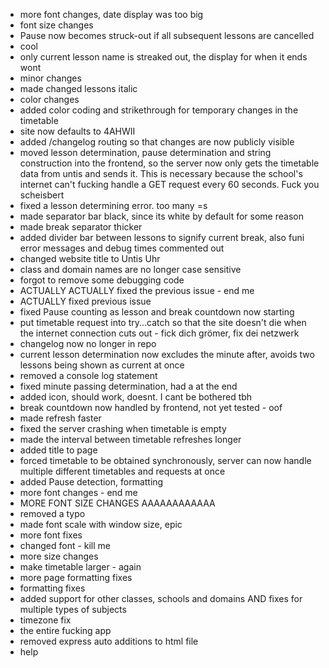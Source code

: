- more font changes, date display was too big
- font size changes
- Pause now becomes struck-out if all subsequent lessons are cancelled
- cool
- only current lesson name is streaked out, the display for when it ends wont
- minor changes
- made changed lessons italic
- color changes
- added color coding and strikethrough for temporary changes in the timetable
- site now defaults to 4AHWII
- added /changelog routing so that changes are now publicly visible
- moved lesson determination, pause determination and string construction into the frontend, so the server now only gets the timetable data from untis and sends it. This is necessary because the school's internet can't fucking handle a GET request every 60 seconds. Fuck you scheisbert
- fixed a lesson determining error. too many =s
- made separator bar black, since its white by default for some reason
- made break separator thicker
- added divider bar between lessons to signify current break, also funi error messages and debug times commented out
- changed website title to Untis Uhr
- class and domain names are no longer case sensitive
- forgot to remove some debugging code
- ACTUALLY ACTUALLY fixed the previous issue - end me
- ACTUALLY fixed previous issue
- fixed Pause counting as lesson and break countdown now starting
- put timetable request into try...catch so that the site doesn't die when the internet connection cuts out - fick dich grömer, fix dei netzwerk
- changelog now no longer in repo
- current lesson determination now excludes the minute after, avoids two lessons being shown as current at once
- removed a console log statement
- fixed minute passing determination, had a </b> at the end
- added icon, should work, doesnt. I cant be bothered tbh
- break countdown now handled by frontend, not yet tested - oof
- made refresh faster
- fixed the server crashing when timetable is empty
- made the interval between timetable refreshes longer
- added title to page
- forced timetable to be obtained synchronously, server can now handle multiple different timetables and requests at once
- added Pause detection, formatting
- more font changes - end me
- MORE FONT SIZE CHANGES AAAAAAAAAAAA
- removed a typo
- made font scale with window size, epic
- more font fixes
- changed font - kill me
- more size changes
- make timetable larger - again
- more page formatting fixes
- formatting fixes
- added support for other classes, schools and domains AND fixes for multiple types of subjects
- timezone fix
- the entire fucking app
- removed express auto additions to html file
- help
